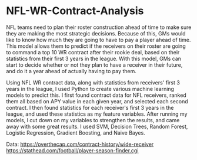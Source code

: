 # NFL-WR-Contract-Analysis
NFL teams need to plan their roster construction ahead of time to make sure they are making the most strategic decisions. Because of this, GMs would like to know how much they are going to have to pay a player ahead of time. This model allows them to predict if the receivers on their roster are going to command a top 10 WR contract after their rookie deal, based on their statistics from their first 3 years in the league. With this model, GMs can start to decide whether or not they plan to have a receiver in their future, and do it a year ahead of actually having to pay them.

Using NFL WR contract data, along with statistics from receivers' first 3 years in the league, I used Python to create various machine learning models to predict this. I first found contract data for NFL receivers, ranked them all based on APY value in each given year, and selected each second contract. I then found statistics for each receiver's first 3 years in the league, and used these statistics as my feature variables. After running my models, I cut down on my variables to strengthen the results, and came away with some great results. I used SVM, Decision Trees, Random Forest, Logistic Regression, Gradient Boosting, and Naive Bayes.

Data: https://overthecap.com/contract-history/wide-receiver
https://stathead.com/football/player-season-finder.cgi

